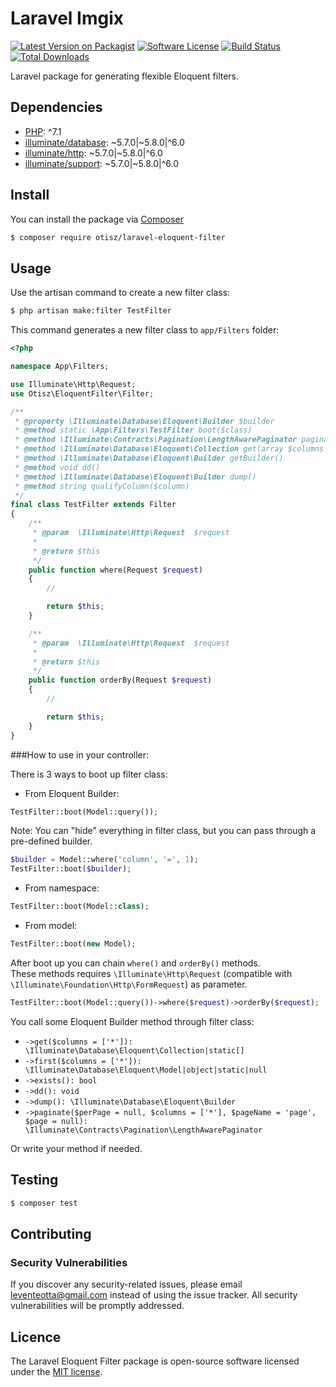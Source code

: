 # Laravel Imgix

[![Latest Version on Packagist][shield-packagist]][link-packagist]
[![Software License][shield-license]](LICENSE.md)
[![Build Status][shield-travis]][link-travis]
[![Total Downloads][shield-downloads]][link-packagist]

Laravel package for generating flexible Eloquent filters.

## Dependencies 

- [PHP](https://secure.php.net): ^7.1
- [illuminate/database](https://github.com/illuminate/database): ~5.7.0|~5.8.0|^6.0
- [illuminate/http](https://github.com/illuminate/http): ~5.7.0|~5.8.0|^6.0
- [illuminate/support](https://github.com/illuminate/support): ~5.7.0|~5.8.0|^6.0

## Install

You can install the package via [Composer](https://getcomposer.org/)
```bash
$ composer require otisz/laravel-eloquent-filter
```
    
## Usage

Use the artisan command to create a new filter class:

```bash
$ php artisan make:filter TestFilter
```

This command generates a new filter class to `app/Filters` folder:

```php
<?php

namespace App\Filters;

use Illuminate\Http\Request;
use Otisz\EloquentFilter\Filter;

/**
 * @property \Illuminate\Database\Eloquent\Builder $builder
 * @method static \App\Filters\TestFilter boot($class)
 * @method \Illuminate\Contracts\Pagination\LengthAwarePaginator paginate($perPage = null, $columns = ['*'], $pageName = 'page', $page = null)
 * @method \Illuminate\Database\Eloquent\Collection get(array $columns = ['*'])
 * @method \Illuminate\Database\Eloquent\Builder getBuilder()
 * @method void dd()
 * @method \Illuminate\Database\Eloquent\Builder dump()
 * @method string qualifyColumn($column)
 */
final class TestFilter extends Filter
{
    /**
     * @param  \Illuminate\Http\Request  $request
     *
     * @return $this
     */
    public function where(Request $request)
    {
        //

        return $this;
    }

    /**
     * @param  \Illuminate\Http\Request  $request
     *
     * @return $this
     */
    public function orderBy(Request $request)
    {
        //

        return $this;
    }
}

```

###How to use in your controller:

There is 3 ways to boot up filter class:

- From Eloquent Builder:

```php
TestFilter::boot(Model::query());
```

Note: You can "hide" everything in filter class, but you can pass through a pre-defined builder.

```php
$builder = Model::where('column', '=', 1);
TestFilter::boot($builder);
```

- From namespace:

```php
TestFilter::boot(Model::class);
```

- From model:

```php
TestFilter::boot(new Model);
```

After boot up you can chain `where()` and `orderBy()` methods. \
These methods requires `\Illuminate\Http\Request` (compatible with `\Illuminate\Foundation\Http\FormRequest`) as parameter.

```php
TestFilter::boot(Model::query())->where($request)->orderBy($request);
```

You call some Eloquent Builder method through filter class:

- `->get($columns = ['*']): \Illuminate\Database\Eloquent\Collection|static[]`
- `->first($columns = ['*']): \Illuminate\Database\Eloquent\Model|object|static|null`
- `->exists(): bool`
- `->dd(): void`
- `->dump(): \Illuminate\Database\Eloquent\Builder`
- `->paginate($perPage = null, $columns = ['*'], $pageName = 'page', $page = null): \Illuminate\Contracts\Pagination\LengthAwarePaginator`

Or write your method if needed.

## Testing

``` bash
$ composer test
```

## Contributing

### Security Vulnerabilities

If you discover any security-related issues, please email [leventeotta@gmail.com](mailto:leventeotta@gmail.com) instead of using the issue tracker. All security vulnerabilities will be promptly addressed.

## Licence

The Laravel Eloquent Filter package is open-source software licensed under the [MIT license](LICENSE.md).

[shield-packagist]: https://img.shields.io/packagist/v/otisz/laravel-eloquent-filter.svg?style=flat-square
[shield-license]: https://img.shields.io/badge/license-MIT-brightgreen.svg?style=flat-square
[shield-travis]: https://img.shields.io/travis/Otisz/laravel-eloquent-filter.svg?style=flat-square
[shield-downloads]: https://img.shields.io/packagist/dt/otisz/laravel-eloquent-filter.svg?style=flat-square

[link-packagist]: https://packagist.org/packages/otisz/laravel-eloquent-filter
[link-travis]: https://travis-ci.org/Otisz/laravel-eloquent-filter
